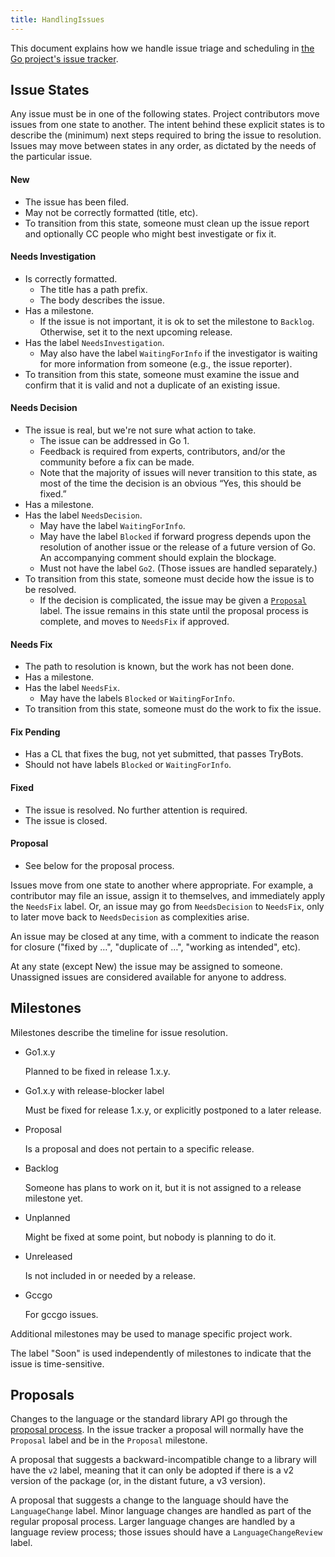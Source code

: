 ```yaml
---
title: HandlingIssues
---
```


This document explains how we handle issue triage and scheduling in [the Go project's issue tracker](https://go.dev/issue).

## Issue States

Any issue must be in one of the following states. Project contributors move issues from one state to another. The intent behind these explicit states is to describe the (minimum) next steps required to bring the issue to resolution. Issues may move between states in any order, as dictated by the needs of the particular issue.

#### New
- The issue has been filed.
- May not be correctly formatted (title, etc).
- To transition from this state, someone must clean up the issue report and optionally CC people who might best investigate or fix it.

#### Needs Investigation
- Is correctly formatted.
  - The title has a path prefix.
  - The body describes the issue.
- Has a milestone.
  - If the issue is not important, it is ok to set the milestone to `Backlog`. Otherwise, set it to the next upcoming release.
- Has the label `NeedsInvestigation`.
  - May also have the label `WaitingForInfo` if the investigator is waiting for more information from someone (e.g., the issue reporter).
- To transition from this state, someone must examine the issue and confirm that it is valid and not a duplicate of an existing issue.

#### Needs Decision
- The issue is real, but we're not sure what action to take.
  - The issue can be addressed in Go 1.
  - Feedback is required from experts, contributors, and/or the community before a fix can be made.
  - Note that the majority of issues will never transition to this state, as most of the time the decision is an obvious “Yes, this should be fixed.”
- Has a milestone.
- Has the label `NeedsDecision`.
  - May have the label `WaitingForInfo`.
  - May have the label `Blocked` if forward progress depends upon the resolution of another issue or the release of a future version of Go. An accompanying comment should explain the blockage.
  - Must not have the label `Go2`. (Those issues are handled separately.)
- To transition from this state, someone must decide how the issue is to be resolved.
    - If the decision is complicated, the issue may be given a [`Proposal`](https://github.com/golang/proposal/) label. The issue remains in this state until the proposal process is complete, and moves to `NeedsFix` if approved.

#### Needs Fix
- The path to resolution is known, but the work has not been done.
- Has a milestone.
- Has the label `NeedsFix`.
  - May have the labels `Blocked` or `WaitingForInfo`.
- To transition from this state, someone must do the work to fix the issue.

#### Fix Pending
- Has a CL that fixes the bug, not yet submitted, that passes TryBots.
- Should not have labels `Blocked` or `WaitingForInfo`.

#### Fixed
- The issue is resolved. No further attention is required.
- The issue is closed.

#### Proposal
- See below for the proposal process.

Issues move from one state to another where appropriate. For example, a contributor may file an issue, assign it to themselves, and immediately apply the `NeedsFix` label. Or, an issue may go from `NeedsDecision` to `NeedsFix`, only to later move back to `NeedsDecision` as complexities arise.

An issue may be closed at any time, with a comment to indicate the reason for closure ("fixed by …", "duplicate of …", "working as intended", etc).

At any state (except New) the issue may be assigned to someone.
Unassigned issues are considered available for anyone to address.


## Milestones

Milestones describe the timeline for issue resolution.

- Go1.x.y

    Planned to be fixed in release 1.x.y.

- Go1.x.y with release-blocker label

    Must be fixed for release 1.x.y, or explicitly postponed to a later release.

- Proposal

    Is a proposal and does not pertain to a specific release.

- Backlog

    Someone has plans to work on it, but it is not assigned to a release milestone yet.

- Unplanned

    Might be fixed at some point, but nobody is planning to do it.

- Unreleased

    Is not included in or needed by a release.

- Gccgo

    For gccgo issues.

Additional milestones may be used to manage specific project work.

The label "Soon" is used independently of milestones to indicate that the issue is time-sensitive.

## Proposals

Changes to the language or the standard library API go through the
[proposal process](https://go.dev/s/proposal-process).
In the issue tracker a proposal will normally have the `Proposal`
label and be in the `Proposal` milestone.

A proposal that suggests a backward-incompatible change to a library
will have the `v2` label, meaning that it can only be adopted if there
is a v2 version of the package (or, in the distant future, a v3
version).

A proposal that suggests a change to the language should have the
`LanguageChange` label.
Minor language changes are handled as part of the regular proposal
process.
Larger language changes are handled by a language review process;
those issues should have a `LanguageChangeReview` label.
